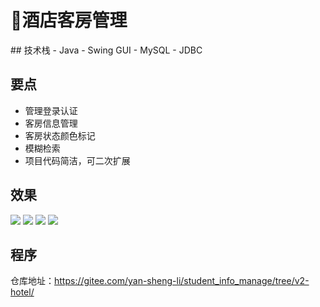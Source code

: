 # 🛌酒店客房管理
<MyGlobalComponent />
## 技术栈
- Java
- Swing GUI
- MySQL
- JDBC

## 要点
- 管理登录认证
- 客房信息管理
- 客房状态颜色标记
- 模糊检索
- 项目代码简洁，可二次扩展

## 效果
![](http://cdn.qiniu.liyansheng.top/img/20240629011035.png)
![](http://cdn.qiniu.liyansheng.top/img/20240629011113.png)
![](http://cdn.qiniu.liyansheng.top/img/20240629011057.png)
![](http://cdn.qiniu.liyansheng.top/img/20240629011134.png)

## 程序
<PasswordProtected>

仓库地址：https://gitee.com/yan-sheng-li/student_info_manage/tree/v2-hotel/

</PasswordProtected>